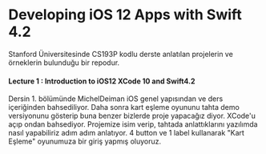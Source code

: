 # Developing iOS 12 Apps with Swift 4.2

Stanford Üniversitesinde CS193P kodlu derste anlatılan projelerin ve örneklerin bulunduğu bir repodur.

#### Lecture 1 : Introduction to iOS12 XCode 10 and Swift4.2
Dersin 1. bölümünde MichelDeiman iOS genel yapısından ve ders içeriğinden bahsediliyor.
Daha sonra kart eşleme oyununu tahta demo versiyonunu gösterip buna benzer bizlerde proje yapacağız diyor.
XCode'u açıp ondan bahsediyor. Projemize isim verip, tahtada anlattıklarını yazılımda nasıl yapabiliriz
adım adım anlatıyor. 4 button ve 1 label kullanarak "Kart Eşleme" oyunumuza bir giriş yapmış oluyoruz.

